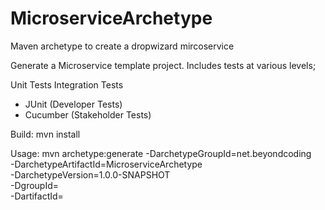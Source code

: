 # MicroserviceArchetype
Maven archetype to create a dropwizard mircoservice

Generate a Microservice template project. Includes tests at various levels;

Unit Tests
Integration Tests
 * JUnit (Developer Tests)
 * Cucumber (Stakeholder Tests)

Build:
mvn install

Usage:
mvn archetype:generate -DarchetypeGroupId=net.beyondcoding \
-DarchetypeArtifactId=MicroserviceArchetype \
-DarchetypeVersion=1.0.0-SNAPSHOT \
-DgroupId=<groupId> \
-DartifactId=<projectName>
